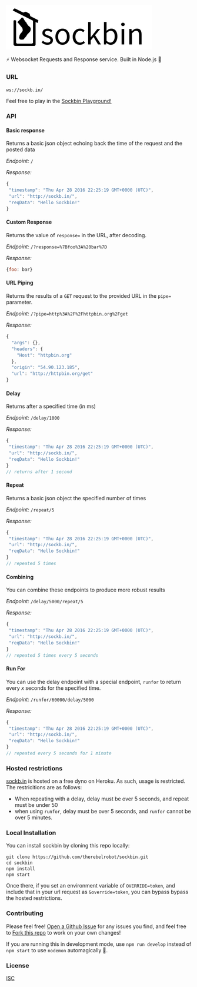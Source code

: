 ![sockbin](/sockbin-title-padding.png)

:zap: Websocket Requests and Response service. Built in Node.js :cake:

### URL

`ws://sockb.in/`

Feel free to play in the [Sockbin Playground!](http://sockb.in)

### API

#### Basic response

Returns a basic json object echoing back the time of the request and the posted data

*Endpoint:* `/`

*Response:*
```js
{
 "timestamp": "Thu Apr 28 2016 22:25:19 GMT+0000 (UTC)",
 "url": "http://sockb.in/",
 "reqData": "Hello Sockbin!"
}
```

#### Custom Response

Returns the value of `response=` in the URL, after decoding.

*Endpoint:* `/?response=%7Bfoo%3A%20bar%7D`

*Response:*
```js
{foo: bar}
```

#### URL Piping

Returns the results of a `GET` request to the provided URL in the `pipe=` parameter.

*Endpoint:* `/?pipe=http%3A%2F%2Fhttpbin.org%2Fget`

*Response:*
```js
{
  "args": {}, 
  "headers": {
    "Host": "httpbin.org"
  }, 
  "origin": "54.90.123.185", 
  "url": "http://httpbin.org/get"
}
```

#### Delay

Returns after a specified time (in ms)

*Endpoint:* `/delay/1000`

*Response:*
```js
{
 "timestamp": "Thu Apr 28 2016 22:25:19 GMT+0000 (UTC)",
 "url": "http://sockb.in/",
 "reqData": "Hello Sockbin!"
}
// returns after 1 second
```

#### Repeat

Returns a basic json object the specified number of times

*Endpoint:* `/repeat/5`

*Response:*
```js
{
 "timestamp": "Thu Apr 28 2016 22:25:19 GMT+0000 (UTC)",
 "url": "http://sockb.in/",
 "reqData": "Hello Sockbin!"
}
// repeated 5 times
```

#### Combining

You can combine these endpoints to produce more robust results

*Endpoint:* `/delay/5000/repeat/5`

*Response:*
```js
{
 "timestamp": "Thu Apr 28 2016 22:25:19 GMT+0000 (UTC)",
 "url": "http://sockb.in/",
 "reqData": "Hello Sockbin!"
}
// repeated 5 times every 5 seconds
```

#### Run For

You can use the delay endpoint with a special endpoint, `runfor` to return every *x* seconds for the specified time.

*Endpoint:* `/runfor/60000/delay/5000`

*Response:*
```js
{
 "timestamp": "Thu Apr 28 2016 22:25:19 GMT+0000 (UTC)",
 "url": "http://sockb.in/",
 "reqData": "Hello Sockbin!"
}
// repeated every 5 seconds for 1 minute
```

### Hosted restrictions

[sockb.in](http://sockb.in) is hosted on a free dyno on Heroku. As such, usage is restricted. The restricitions are as follows:
- When repeating with a delay, delay must be over 5 seconds, and repeat must be under 50
- when using `runfor`, delay must be over 5 seconds, and `runfor` cannot be over 5 minutes.

### Local Installation

You can install sockbin by cloning this repo locally:

```
git clone https://github.com/therebelrobot/sockbin.git
cd sockbin
npm install
npm start
```

Once there, if you set an environment variable of `OVERRIDE=token`, and include that in your url request as `&override=token`, you can bypass bypass the hosted restrictions.

### Contributing

Please feel free! [Open a Github Issue](https://github.com/therebelrobot/sockbin) for any issues you find, and feel free to [Fork this repo](https://github.com/therebelrobot/sockbin#fork-destination-box) to work on your own changes!

If you are running this in development mode, use `npm run develop` instead of `npm start` to use `nodemon` automagically :cake:.

### License

[ISC](https://tldrlegal.com/license/-isc-license)
